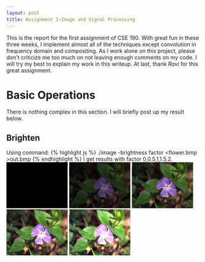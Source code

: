 ```yaml
---
layout: post
title: Assignment I—Image and Signal Processing
---
```

This is the report for the first assignment of CSE 190. With great fun in these three weeks, I implement almost all of the techniques except convolution in frequency domain and compositing. As I work alone on this project, please don't criticize me too much on not leaving enough comments on my code. I will try my best to explain my work in this writeup. At last, thank *Ravi* for this great assignment.

# Basic Operations
There is nothing complex in this section. I will briefly post up my result below. 
## Brighten
Using command:
{% highlight js %}
./image -brightness factor <flower.bmp >out.bmp
{% endhighlight %} 
I get results with factor 0,0.5,1,1.5,2.
![placeholder](../img/bri0.bmp "0")
![placeholder](../img/bri0.5.bmp "0.5")
![placeholder](../img/bri1.bmp "1")
![placeholder](../img/bri1.5.bmp "1.5")
![placeholder](../img/bri2.bmp "2")

